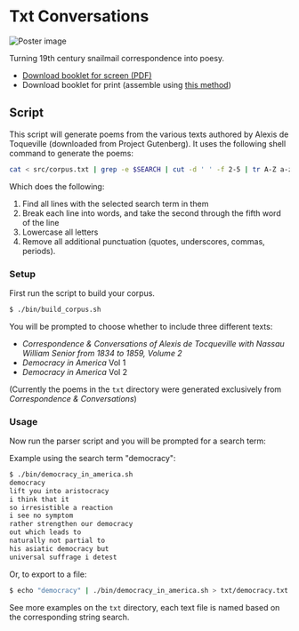Txt Conversations
====================

![Poster image](https://raw.githubusercontent.com/sfpc-amd/txt-conversations/master/txt-conversations-poster.jpg)

Turning 19th century snailmail correspondence into poesy.

 * [Download booklet for screen (PDF)](https://github.com/sfpc-amd/txt-conversations/raw/master/txt-conversations-screen.pdf)
 * Download booklet for print (assemble using [this method](http://experimentwithnature.com/03-found/experiment-with-paper-how-to-make-a-one-page-zine/#.VhMuvBNViko
))


Script
------

This script will generate poems from the various texts authored by Alexis de Toqueville (downloaded from Project Gutenberg). It uses the following shell command to generate the poems:

```bash
cat < src/corpus.txt | grep -e $SEARCH | cut -d ' ' -f 2-5 | tr A-Z a-z | tr -d "',._\""
```

Which does the following:

1. Find all lines with the selected search term in them
2. Break each line into words, and take the second through the fifth word of the line
3. Lowercase all letters
4. Remove all additional punctuation  (quotes, underscores, commas, periods).

### Setup

First run the script to build your corpus.

```bash
$ ./bin/build_corpus.sh
```

You will be prompted to choose whether to include three different texts:

 * _Correspondence & Conversations of Alexis de Tocqueville with Nassau William Senior from 1834 to 1859, Volume 2_
 * _Democracy in America_ Vol 1
 * _Democracy in America_ Vol 2

(Currently the poems in the `txt` directory were generated exclusively from _Correspondence & Conversations_)

### Usage

Now run the parser script and you will be prompted for a search term:

Example using the search term "democracy":

```bash
$ ./bin/democracy_in_america.sh
democracy
lift you into aristocracy
i think that it
so irresistible a reaction
i see no symptom
rather strengthen our democracy
out which leads to
naturally not partial to
his asiatic democracy but
universal suffrage i detest
```

Or, to export to a file:

```bash
$ echo "democracy" | ./bin/democracy_in_america.sh > txt/democracy.txt
```

See more examples on the `txt` directory, each text file is named based on the corresponding string search.

